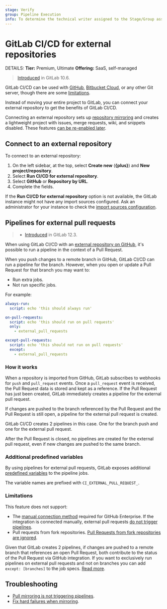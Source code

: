 ```yaml
---
stage: Verify
group: Pipeline Execution
info: To determine the technical writer assigned to the Stage/Group associated with this page, see https://handbook.gitlab.com/handbook/product/ux/technical-writing/#assignments
---
```


# GitLab CI/CD for external repositories 

DETAILS:
**Tier:** Premium, Ultimate
**Offering:** SaaS, self-managed

>[Introduced](https://gitlab.com/gitlab-org/gitlab/-/merge_requests/4642) in GitLab 10.6.

GitLab CI/CD can be used with [GitHub](github_integration.md), [Bitbucket Cloud](bitbucket_integration.md),
or any other Git server, though there are some [limitations](#limitations).

Instead of moving your entire project to GitLab, you can connect your
external repository to get the benefits of GitLab CI/CD.

Connecting an external repository sets up [repository mirroring](../../user/project/repository/mirror/index.md)
and creates a lightweight project with issues, merge requests, wiki, and
snippets disabled. These features
[can be re-enabled later](../../user/project/settings/project_features_permissions.md#configure-project-features-and-permissions).

## Connect to an external repository

To connect to an external repository:

1. On the left sidebar, at the top, select **Create new** (**{plus}**) and **New project/repository**.
1. Select **Run CI/CD for external repository**.
1. Select **GitHub** or **Repository by URL**.
1. Complete the fields.

If the **Run CI/CD for external repository** option is not available, the GitLab instance
might not have any import sources configured. Ask an administrator for your instance to check
the [import sources configuration](../../administration/settings/import_and_export_settings.md#configure-allowed-import-sources).

## Pipelines for external pull requests

> - [Introduced](https://gitlab.com/gitlab-org/gitlab-foss/-/issues/65139) in GitLab 12.3.

When using GitLab CI/CD with an [external repository on GitHub](github_integration.md),
it's possible to run a pipeline in the context of a Pull Request.

When you push changes to a remote branch in GitHub, GitLab CI/CD can run a pipeline for
the branch. However, when you open or update a Pull Request for that branch you may want to:

- Run extra jobs.
- Not run specific jobs.

For example:

```yaml
always-run:
  script: echo 'this should always run'

on-pull-requests:
  script: echo 'this should run on pull requests'
  only:
    - external_pull_requests

except-pull-requests:
  script: echo 'this should not run on pull requests'
  except:
    - external_pull_requests
```

### How it works

When a repository is imported from GitHub, GitLab subscribes to webhooks
for `push` and `pull_request` events. Once a `pull_request` event is received,
the Pull Request data is stored and kept as a reference. If the Pull Request
has just been created, GitLab immediately creates a pipeline for the external
pull request.

If changes are pushed to the branch referenced by the Pull Request and the
Pull Request is still open, a pipeline for the external pull request is
created.

GitLab CI/CD creates 2 pipelines in this case. One for the
branch push and one for the external pull request.

After the Pull Request is closed, no pipelines are created for the external pull
request, even if new changes are pushed to the same branch.

### Additional predefined variables

By using pipelines for external pull requests, GitLab exposes additional
[predefined variables](../variables/predefined_variables.md) to the pipeline jobs.

The variable names are prefixed with `CI_EXTERNAL_PULL_REQUEST_`.

### Limitations

This feature does not support:

- The [manual connection method](github_integration.md#connect-manually) required for GitHub Enterprise.
  If the integration is connected manually, external pull requests [do not trigger pipelines](https://gitlab.com/gitlab-org/gitlab/-/issues/323336#note_884820753).
- Pull requests from fork repositories. [Pull Requests from fork repositories are ignored](https://gitlab.com/gitlab-org/gitlab/-/issues/5667).

Given that GitLab creates 2 pipelines, if changes are pushed to a remote branch that
references an open Pull Request, both contribute to the status of the Pull Request
via GitHub integration. If you want to exclusively run pipelines on external pull
requests and not on branches you can add `except: [branches]` to the job specs.
[Read more](https://gitlab.com/gitlab-org/gitlab/-/issues/24089#workaround).

## Troubleshooting

- [Pull mirroring is not triggering pipelines](../../user/project/repository/mirror/troubleshooting.md#pull-mirroring-is-not-triggering-pipelines).
- [Fix hard failures when mirroring](../../user/project/repository/mirror/pull.md#fix-hard-failures-when-mirroring).
